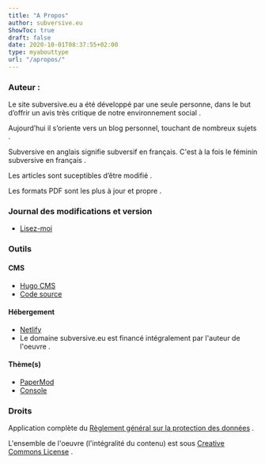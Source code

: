 ```yaml
---
title: "A Propos"
author: subversive.eu
ShowToc: true
draft: false
date: 2020-10-01T08:37:55+02:00
type: myabouttype
url: "/apropos/"
---
```


### Auteur :

Le site subversive.eu a été développé par une seule personne, dans le but d’offrir un avis très critique de notre environnement social .  

Aujourd’hui il s’oriente vers un blog personnel, touchant de nombreux sujets .

Subversive en anglais signifie subversif en français. C'est à la fois le féminin subversive en français .

Les articles sont suceptibles d’être modifié .

Les formats PDF sont les plus à jour et propre .

### Journal des modifications et version

* [Lisez-moi](https://github.com/subversive-eu/site/releases)

### Outils

#### CMS

* [Hugo CMS](https://gohugo.io)
* [Code source](https://github.com/subversive-eu/site)

#### Hébergement

* [Netlify](https://netlify.com)
* Le domaine subversive.eu est financé intégralement par l'auteur de l'oeuvre .

#### Thème(s)

* [PaperMod](https://github.com/adityatelange/hugo-PaperMod/)
* [Console](https://github.com/mrmierzejewski/hugo-theme-console/)

### Droits

Application complète du [Règlement général sur la protection des données](https://gohugo.io/about/hugo-and-gdpr/) .

L'ensemble de l'oeuvre (l'intégralité du contenu) est sous [Creative Commons License](https://creativecommons.org/licenses/by-nc/4.0/deed.fr) .






